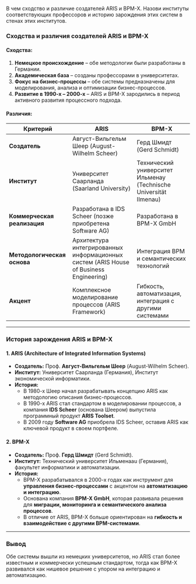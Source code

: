 В чем сходство и различие создателей ARIS и BPM-X. Назови институты соответствующих профессоров и историю зарождения этих систем в стенах этих институтов.

### **Сходства и различия создателей ARIS и BPM-X**  

#### **Сходства:**  
1. **Немецкое происхождение** – обе методологии были разработаны в Германии.  
2. **Академическая база** – созданы профессорами в университетах.  
3. **Фокус на бизнес-процессы** – обе системы предназначены для моделирования, анализа и оптимизации бизнес-процессов.  
4. **Развитие в 1990-х – 2000-х** – ARIS и BPM-X зародились в период активного развития процессного подхода.  

#### **Различия:**  
| **Критерий**       | **ARIS**                          | **BPM-X**                          |  
|--------------------|----------------------------------|----------------------------------|  
| **Создатель**      | Август-Вильгельм Шеер (August-Wilhelm Scheer) | Герд Шмидт (Gerd Schmidt) |  
| **Институт**       | Университет Саарланда (Saarland University) | Технический университет Ильменау (Technische Universität Ilmenau) |  
| **Коммерческая реализация** | Разработана в IDS Scheer (позже приобретена Software AG) | Разработана в BPM-X GmbH |  
| **Методологическая основа** | Архитектура интегрированных информационных систем (ARIS House of Business Engineering) | Интеграция BPM и семантических технологий |  
| **Акцент**         | Комплексное моделирование процессов (ARIS Framework) | Гибкость, автоматизация, интеграция с другими системами |  

---

### **История зарождения ARIS и BPM-X**  

#### **1. ARIS (Architecture of Integrated Information Systems)**  
- **Создатель:** Проф. **Август-Вильгельм Шеер** (August-Wilhelm Scheer).  
- **Институт:** Университет Саарланда (Германия), Институт экономической информатики.  
- **История:**  
  - В 1980-х Шеер начал разрабатывать концепцию ARIS как методологию описания бизнес-процессов.  
  - В 1990-х ARIS стал стандартом в моделировании процессов, а компания **IDS Scheer** (основана Шеером) выпустила программный продукт **ARIS Toolset**.  
  - В 2009 году **Software AG** приобрела IDS Scheer, оставив ARIS как ключевой продукт в своем портфеле.  

#### **2. BPM-X**  
- **Создатель:** Проф. **Герд Шмидт** (Gerd Schmidt).  
- **Институт:** Технический университет Ильменаau (Германия), факультет информатики и автоматизации.  
- **История:**  
  - BPM-X разрабатывался в 2000-х годах как инструмент для **управления бизнес-процессами** с акцентом на **автоматизацию и интеграцию**.  
  - Основана компания **BPM-X GmbH**, которая развивала решения для **миграции, мониторинга и семантического анализа процессов**.  
  - В отличие от ARIS, BPM-X больше ориентирован на **гибкость и взаимодействие с другими BPM-системами**.  

---

### **Вывод**  
Обе системы вышли из немецких университетов, но ARIS стал более известным и коммерчески успешным стандартом, тогда как BPM-X развивался как нишевое решение с упором на интеграцию и автоматизацию.
